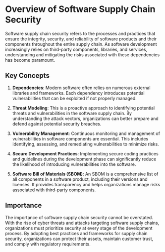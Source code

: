 # Overview of Software Supply Chain Security

Software supply chain security refers to the processes and practices that ensure the integrity, security, and reliability of software products and their components throughout the entire supply chain. As software development increasingly relies on third-party components, libraries, and services, understanding and mitigating the risks associated with these dependencies has become paramount.

## Key Concepts

1. **Dependencies**: Modern software often relies on numerous external libraries and frameworks. Each dependency introduces potential vulnerabilities that can be exploited if not properly managed.

2. **Threat Modeling**: This is a proactive approach to identifying potential threats and vulnerabilities in the software supply chain. By understanding the attack vectors, organizations can better prepare and defend against potential security breaches.

3. **Vulnerability Management**: Continuous monitoring and management of vulnerabilities in software components are essential. This includes identifying, assessing, and remediating vulnerabilities to minimize risks.

4. **Secure Development Practices**: Implementing secure coding practices and guidelines during the development phase can significantly reduce the likelihood of introducing vulnerabilities into the software.

5. **Software Bill of Materials (SBOM)**: An SBOM is a comprehensive list of all components in a software product, including their versions and licenses. It provides transparency and helps organizations manage risks associated with third-party components.

## Importance

The importance of software supply chain security cannot be overstated. With the rise of cyber threats and attacks targeting software supply chains, organizations must prioritize security at every stage of the development process. By adopting best practices and frameworks for supply chain security, organizations can protect their assets, maintain customer trust, and comply with regulatory requirements.
